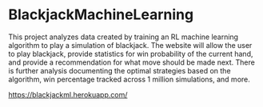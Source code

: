 # BlackjackMachineLearning
This project analyzes data created by training an RL machine learning algorithm to play a simulation of blackjack. The website will allow the user to play blackjack, provide statistics for win probability of the current hand, and provide a recommendation for what move should be made next. There is further analysis documenting the optimal strategies based on the algorithm, win percentage tracked across 1 million simulations, and more.

https://blackjackml.herokuapp.com/
